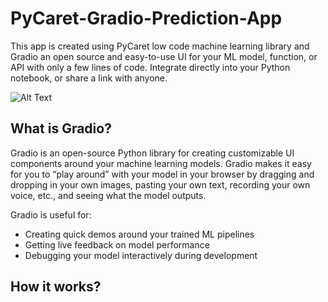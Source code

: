 # PyCaret-Gradio-Prediction-App
This app is created using PyCaret low code machine learning library and Gradio an open source and easy-to-use UI for your ML model, function, or API with only a few lines of code. Integrate directly into your Python notebook, or share a link with anyone.

![Alt Text](https://github.com/skappal7/PyCaret-Gradio-Prediction-App/blob/main/PyCaret%20Gradio.gif)

## What is Gradio?
Gradio is an open-source Python library for creating customizable UI components around your machine learning models. Gradio makes it easy for you to “play around” with your model in your browser by dragging and dropping in your own images, pasting your own text, recording your own voice, etc., and seeing what the model outputs.

Gradio is useful for:

* Creating quick demos around your trained ML pipelines
* Getting live feedback on model performance
* Debugging your model interactively during development

## How it works?
